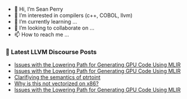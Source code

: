 - 👋 Hi, I’m Sean Perry
- 👀 I’m interested in compilers (c++, COBOL, llvm)
- 🌱 I’m currently learning ...
- 💞️ I’m looking to collaborate on ...
- 📫 How to reach me ...

<!---
s66perry/s66perry is a ✨ special ✨ repository because its `README.md` (this file) appears on your GitHub profile.
You can click the Preview link to take a look at your changes.
--->
### 📕 Latest LLVM Discourse Posts

<!-- DISCOURSE-LLVM:START -->
- [Issues with the Lowering Path for Generating GPU Code Using MLIR](https://discourse.llvm.org/t/issues-with-the-lowering-path-for-generating-gpu-code-using-mlir/84060#post_3)
- [Issues with the Lowering Path for Generating GPU Code Using MLIR](https://discourse.llvm.org/t/issues-with-the-lowering-path-for-generating-gpu-code-using-mlir/84060#post_2)
- [Clarifiying the semantics of ptrtoint](https://discourse.llvm.org/t/clarifiying-the-semantics-of-ptrtoint/83987#post_14)
- [Why is this not vectorized on x86?](https://discourse.llvm.org/t/why-is-this-not-vectorized-on-x86/84052#post_2)
- [Issues with the Lowering Path for Generating GPU Code Using MLIR](https://discourse.llvm.org/t/issues-with-the-lowering-path-for-generating-gpu-code-using-mlir/84060#post_1)
<!-- DISCOURSE-LLVM:END -->
